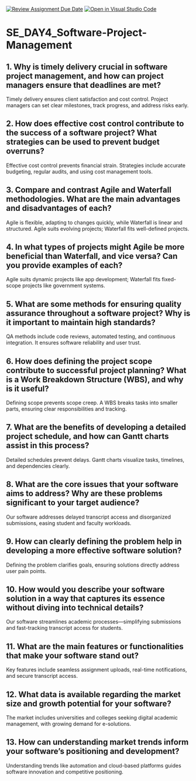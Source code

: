 [![Review Assignment Due Date](https://classroom.github.com/assets/deadline-readme-button-22041afd0340ce965d47ae6ef1cefeee28c7c493a6346c4f15d667ab976d596c.svg)](https://classroom.github.com/a/9pw6JKcu)
[![Open in Visual Studio Code](https://classroom.github.com/assets/open-in-vscode-2e0aaae1b6195c2367325f4f02e2d04e9abb55f0b24a779b69b11b9e10269abc.svg)](https://classroom.github.com/online_ide?assignment_repo_id=18606044&assignment_repo_type=AssignmentRepo)
# SE_DAY4_Software-Project-Management
## 1. Why is timely delivery crucial in software project management, and how can project managers ensure that deadlines are met?
Timely delivery ensures client satisfaction and cost control. Project managers can set clear milestones, track progress, and address risks early.
## 2. How does effective cost control contribute to the success of a software project? What strategies can be used to prevent budget overruns?
Effective cost control prevents financial strain. Strategies include accurate budgeting, regular audits, and using cost management tools.
## 3. Compare and contrast Agile and Waterfall methodologies. What are the main advantages and disadvantages of each?
Agile is flexible, adapting to changes quickly, while Waterfall is linear and structured. Agile suits evolving projects; Waterfall fits well-defined projects.
## 4. In what types of projects might Agile be more beneficial than Waterfall, and vice versa? Can you provide examples of each?
Agile suits dynamic projects like app development; Waterfall fits fixed-scope projects like government systems.
## 5. What are some methods for ensuring quality assurance throughout a software project? Why is it important to maintain high standards?
QA methods include code reviews, automated testing, and continuous integration. It ensures software reliability and user trust.
## 6. How does defining the project scope contribute to successful project planning? What is a Work Breakdown Structure (WBS), and why is it useful?
Defining scope prevents scope creep. A WBS breaks tasks into smaller parts, ensuring clear responsibilities and tracking.
## 7. What are the benefits of developing a detailed project schedule, and how can Gantt charts assist in this process?
Detailed schedules prevent delays. Gantt charts visualize tasks, timelines, and dependencies clearly.
## 8. What are the core issues that your software aims to address? Why are these problems significant to your target audience?
Our software addresses delayed transcript access and disorganized submissions, easing student and faculty workloads.
## 9. How can clearly defining the problem help in developing a more effective software solution?
Defining the problem clarifies goals, ensuring solutions directly address user pain points.
## 10. How would you describe your software solution in a way that captures its essence without diving into technical details?
Our software streamlines academic processes—simplifying submissions and fast-tracking transcript access for students.
## 11. What are the main features or functionalities that make your software stand out?
Key features include seamless assignment uploads, real-time notifications, and secure transcript access.
## 12. What data is available regarding the market size and growth potential for your software?
The market includes universities and colleges seeking digital academic management, with growing demand for e-solutions.
## 13. How can understanding market trends inform your software’s positioning and development?
Understanding trends like automation and cloud-based platforms guides software innovation and competitive positioning.